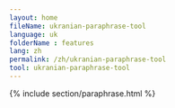 ```yaml
---
layout: home
fileName: ukranian-paraphrase-tool
language: uk
folderName : features
lang: zh
permalink: /zh/ukranian-paraphrase-tool
tool: ukranian-paraphrase-tool
---
```

{% include section/paraphrase.html %}